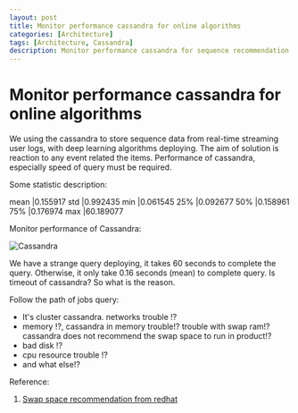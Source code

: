 ```yaml
---
layout: post
title: Monitor performance cassandra for online algorithms
categories: [Architecture]
tags: [Architecture, Cassandra]
description: Monitor performance cassandra for sequence recommendation models
--- 
```


# Monitor performance cassandra for online algorithms

We using the cassandra to store sequence data from real-time streaming user logs, with deep learning algorithms deploying. 
The aim of solution is reaction to any event related the items. Performance of cassandra, especially speed of query must be required.

Some statistic description:

mean    |0.155917
std     |0.992435
min     |0.061545
25%     |0.092677
50%     |0.158961
75%     |0.176974
max     |60.189077


Monitor performance of Cassandra:

![Cassandra](https://lh3.googleusercontent.com/iYsHnlkKNi3jNnZkFP0tCe9juAAvzDTKaBh9mBwrrJxHVieCm2R_PF4iXrDoFeZBs3FpALvCPYaWdv28833Rb2C4XuUg1nfSYpvlLVMPOv6H7gXx7avPIf0W1YniCA8om93ThxIUSg=w395-h278-no)

We have a strange query deploying, it takes 60 seconds to complete the query. Otherwise, it only take 0.16 seconds (mean) to complete query. 
Is timeout of cassandra? So what is the reason.

Follow the path of jobs query:
- It's cluster cassandra. networks trouble !? 
- memory !?, cassandra in memory trouble!? trouble with swap ram!? cassandra does not recommend the swap space to run in product!?
- bad disk !?
- cpu resource trouble !?
- and what else!?


Reference:
1. [Swap space recommendation from redhat](https://access.redhat.com/documentation/en-us/red_hat_enterprise_linux/7/html/storage_administration_guide/ch-swapspace)
